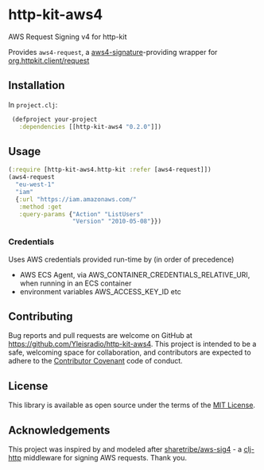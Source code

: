 # http-kit-aws4

AWS Request Signing v4 for http-kit

Provides `aws4-request`,
a [aws4-signature](https://docs.aws.amazon.com/general/latest/gr/signature-version-4.html)-providing wrapper
for [org.httpkit.client/request](http://www.http-kit.org/client.html#options)

## Installation
In `project.clj`:
```clojure
 (defproject your-project
   :dependencies [[http-kit-aws4 "0.2.0"]])
```

## Usage
```clojure
(:require [http-kit-aws4.http-kit :refer [aws4-request]])
(aws4-request
  "eu-west-1"
  "iam"
  {:url "https://iam.amazonaws.com/"
   :method :get
   :query-params {"Action" "ListUsers"
                  "Version" "2010-05-08"}})
```

### Credentials
Uses AWS credentials provided run-time by (in order of precedence)
- AWS ECS Agent, via AWS_CONTAINER_CREDENTIALS_RELATIVE_URI, when running in an ECS container
- environment variables AWS_ACCESS_KEY_ID etc

## Contributing
Bug reports and pull requests are welcome on GitHub at https://github.com/Yleisradio/http-kit-aws4. This project is intended to be a safe, welcoming space for collaboration, and contributors are expected to adhere to the [Contributor Covenant](http://contributor-covenant.org) code of conduct.

## License
This library is available as open source under the terms of the [MIT License](http://opensource.org/licenses/MIT).

## Acknowledgements
This project was inspired by and modeled after [sharetribe/aws-sig4](https://github.com/sharetribe/aws-sig4) - a [clj-http](https://github.com/dakrone/clj-http) middleware for signing AWS requests. Thank you.

